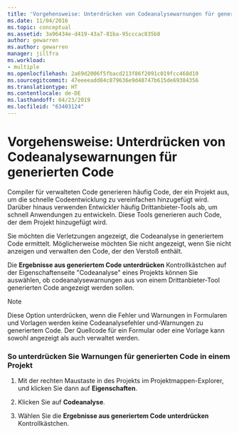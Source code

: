 ```yaml
---
title: 'Vorgehensweise: Unterdrücken von Codeanalysewarnungen für generierten Code'
ms.date: 11/04/2016
ms.topic: conceptual
ms.assetid: 3a96434e-d419-43a7-81ba-95cccac835b8
author: gewarren
ms.author: gewarren
manager: jillfra
ms.workload:
- multiple
ms.openlocfilehash: 2a69d2006f5fbacd213f86f2091c019fcc468d10
ms.sourcegitcommit: 47eeeeadd84c879636e9d48747b615de69384356
ms.translationtype: HT
ms.contentlocale: de-DE
ms.lasthandoff: 04/23/2019
ms.locfileid: "63403124"
---
```

# <a name="how-to-suppress-code-analysis-warnings-for-generated-code"></a>Vorgehensweise: Unterdrücken von Codeanalysewarnungen für generierten Code
Compiler für verwalteten Code generieren häufig Code, der ein Projekt aus, um die schnelle Codeentwicklung zu vereinfachen hinzugefügt wird. Darüber hinaus verwenden Entwickler häufig Drittanbieter-Tools ab, um schnell Anwendungen zu entwickeln. Diese Tools generieren auch Code, der dem Projekt hinzugefügt wird.

 Sie möchten die Verletzungen angezeigt, die Codeanalyse in generiertem Code ermittelt. Möglicherweise möchten Sie nicht angezeigt, wenn Sie nicht anzeigen und verwalten den Code, der den Verstoß enthält.

 Die **Ergebnisse aus generiertem Code unterdrücken** Kontrollkästchen auf der Eigenschaftenseite "Codeanalyse" eines Projekts können Sie auswählen, ob codeanalysewarnungen aus von einem Drittanbieter-Tool generierten Code angezeigt werden sollen.

> [!NOTE]
> Diese Option unterdrücken, wenn die Fehler und Warnungen in Formularen und Vorlagen werden keine Codeanalysefehler und-Warnungen zu generiertem Code. Der Quellcode für ein Formular oder eine Vorlage kann sowohl angezeigt als auch verwaltet werden.

### <a name="to-suppress-warnings-for-generated-code-in-a-project"></a>So unterdrücken Sie Warnungen für generierten Code in einem Projekt

1. Mit der rechten Maustaste in des Projekts im Projektmappen-Explorer, und klicken Sie dann auf **Eigenschaften**.

2. Klicken Sie auf **Codeanalyse**.

3. Wählen Sie die **Ergebnisse aus generiertem Code unterdrücken** Kontrollkästchen.